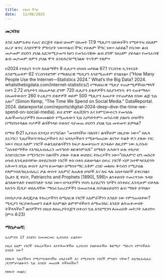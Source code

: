 ```yaml
---
title:  የልብ ችግር
date:   11/06/2025
---
```


### መጋበዝ

እንደ አለምአቀፍ የጤና ድርጅት የልብ ህመም በአመት 17.9 ሚሊዮን ህይወቶችን የሚቀጥፍ በአለም ዙሪያ ቁጥር አንድየሞት ምክንያት ነው።የልብ ችግር የሁሉም ችግር ነው። አይደል? የስጋው ልብ መታመም ይህንን ያህል አደጋየሚያመጣ ከሆነ የመንፈሳዊው ልብ ደግሞ ከዚህም ያይላል። የመንፈሳዊ ልብ መታመም ለምን ያህል ሞት እንደዳረገየሚገልጽ  ጥናትም የለም።

በ2024 የተደረገ ጥናት ከአለማችን 8 ቢሊዮን ህዝብ መካከል 67.1 ፕርሰንቱ ኢንተርኔት እንደሚጠቀም 62 ፕርሰንትደግሞ የማህበራዊ ሚዲያን እንደሚጠቀም ይገልፃል። (“How Many People Use the Internet—Statistics 2024.” What’s the Big Data? 2024. whatsthebigdata.com/internet-statistics/) የማህበራዊ ሚድያ ተጠቃሚዎችበአማካኝ በቀን 2.72 ሰዓታትን በአጠቃላይ ደግሞ 720 ቢሊዮን ደቂቃዎችን ከእያንዳንዱ ቀን የጠቀማሉ። በአመትውስጥ 260 ትሪሊዮን ደቂቃዎች ወይም 500 ሚሊዮን አመታት የተጠቃለለ የሰው ልጅ ጊዜ አለ።” (Simon Kemp, “The Time We Spend on Social Media.” DataReportal. 2024. datareportal.com/reports/digital-2024-deep-dive-the-time-we-spend-on-social-media). ይህ ደግሞ ቴሌቪዥን እና ኮምፒውተርን የመሳሰሉ ሌሎችመሳሪያዎችን በመመልከት የሚጠፋውን ጊዜ አያካትትም። መንፈሳዊ ያልሆኑ ሀሳቦችን በማያስተላልፉ ቦታዎች ልባችንላይ ተጽዕኖ ሳያመጡ ይህንን ያህል ጊዜ መቀመጥ ይቻላል?

በማቴ 6፡21 ኢየሱስ እንዲህ ተናግሯል። “መዝገባችሁ ባለበት፣ ልባችሁም በዚያው ነው።” በሌላ አነጋገር፣ ጊዜያችሁን፣ትኩረታችሁን እና ፍላጎታችሁን የሚቆጣጠረው ለናንተ ትልቅ ዋጋ ያለው ነገር ነው። የዚህ አለም ነገሮች ሁልጊዜየልባችንን ከፍታ ለመቆናጠጥ ይጋፋሉ። ለዚያም ነው ኢየሱስ “አስቀድማችሁ የእግዚአብሔርን መንግስት ፅድቁንምእሹ” በማለት ሌላውን ሁሉ ተከታይ እንድናደርገው የሚነግረን። በልባችን ያለው ትልቁ ውድድር ትኩረታችን ነው።“በአእምሮ ህግ መሰረት ሀሳብ እንዲቆይባቸው በተደረጉበት ነገሮች ቀስ በቀስ ይለወጣል። በተራ ነገሮች ብቻ ከተሞላየእድገት አቅሙን በጊዜ ውስጥ እያጣ ይመጣል። በማስተማር አቅም ረገድ መፅሀፍ ቅዱስን የሚያህል የለም።በእግዚአብሔር ቃል ውስጥ አእምሮ ለጠለቁ ሀሳቦች እና ከፍ ላሉ አስተሳሰቦች ይቀርባል። (ኤለን ጂ ዋይት, Patriarchs and Prophets [1890], 596)። ልንቆይበት የመረጥነው ጉዳይ ልንለወጥለት የወሰንንለት ጉዳይ ነው። በጣቶቻችን ነካነካ እያደረግን ገፆችን ስንቀይር እንዲሁም በቀላሉ ከአንዱ ቪዲዮ ወደሌላኛው ማስፈንጠሪያዎችን በመጠንቆል ስናሳልፍይህንን ልብ ማለት ይገባል።

በተከታታይ ለዲጂታል ትኩረታችንን ከሚሰርቁ ነገሮች አእምሯችንን እንዴት ነው የምንጠብቀው? ሚዲያን ባርያውከመሆን ይልቅ ከአምልኮ ልምምዳችሁን ለማጠንከር እንዴት ልትጠቀሙበት ትችላላችሁ? ልቦቻችንን በዚህ ለሀጢያትእጅግ በቀረበ ጊዜ እንደሚገባ ለመጠበቅ መትጋት አለብን። (ምሳ 4፡23)

### ማስታወሻ:

`ኤርምያስ 17 እንደገና በመመርመር ኢየሱስን ፈልጉት።`

`የዚህ አለም ነገሮች ትኩረታችሁን እየተሻሙዋችሁ ኢየሱስን የህይወታችሁ ቅድሚያ ማድረግ የምትችሉት እንዴት ነው?`

`የፀሎት ጊዜያችሁን የሚያጣብቡባችሁ ሀላፊነቶች እና የሚያዘናጉ ነገሮች ምንድን ናቸው? ከእግዚአብሔር ጋርየምታሳልፉትን ጊዜ እንዴት መጠበቅ ትችላላችሁ?`

`የፀሎት መልስ:`